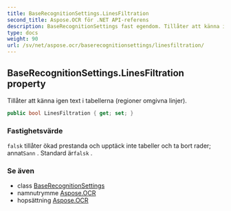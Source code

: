 ```yaml
---
title: BaseRecognitionSettings.LinesFiltration
second_title: Aspose.OCR för .NET API-referens
description: BaseRecognitionSettings fast egendom. Tillåter att känna igen text i tabellerna regioner omgivna linjer.
type: docs
weight: 90
url: /sv/net/aspose.ocr/baserecognitionsettings/linesfiltration/
---
```

## BaseRecognitionSettings.LinesFiltration property

Tillåter att känna igen text i tabellerna (regioner omgivna linjer).

```csharp
public bool LinesFiltration { get; set; }
```

### Fastighetsvärde

`falsk` tillåter ökad prestanda och upptäck inte tabeller och ta bort rader; annat`Sann` . Standard är`falsk` .

### Se även

* class [BaseRecognitionSettings](../)
* namnutrymme [Aspose.OCR](../../baserecognitionsettings/)
* hopsättning [Aspose.OCR](../../../)


